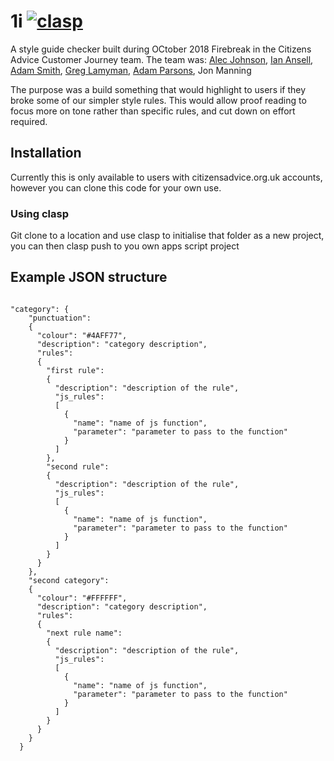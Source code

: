 # 1i [![clasp](https://img.shields.io/badge/built%20with-clasp-4285f4.svg)](https://github.com/google/clasp)

A style guide checker built during OCtober 2018 Firebreak in the Citizens Advice Customer Journey team.
The team was: [Alec Johnson](https://github.com/MrAlecJohnson), [Ian Ansell](https://github.com/Nyzl), [Adam Smith](https://github.com/smifaye), [Greg Lamyman](https://twitter.com/greglmy), [Adam Parsons](https://github.com/adamgparsons), Jon Manning

The purpose was a build something that would highlight to users if they broke some of our simpler style rules. This would allow proof reading to focus more on tone rather than specific rules, and cut down on effort required.

## Installation
Currently this is only available to users with citizensadvice.org.uk accounts, however you can clone this code for your own use.

### Using clasp
Git clone to a location and use clasp to initialise that folder as a new project, you can then clasp push to you own apps script project


## Example JSON structure
```

"category": {
    "punctuation":
    {
      "colour": "#4AFF77",
      "description": "category description",
      "rules":       
      {
        "first rule":
        {
          "description": "description of the rule",
          "js_rules":
          [
            {
              "name": "name of js function",
              "parameter": "parameter to pass to the function"
            }
          ]
        },
        "second rule":
        {
          "description": "description of the rule",
          "js_rules":
          [
            {
              "name": "name of js function",
              "parameter": "parameter to pass to the function"
            }
          ]
        }
      }
    },
    "second category":
    {
      "colour": "#FFFFFF",
      "description": "category description",
      "rules":
      {
        "next rule name":
        {
          "description": "description of the rule",
          "js_rules":
          [
            {
              "name": "name of js function",
              "parameter": "parameter to pass to the function"
            }
          ]
        }
      }
    }
  }

```
